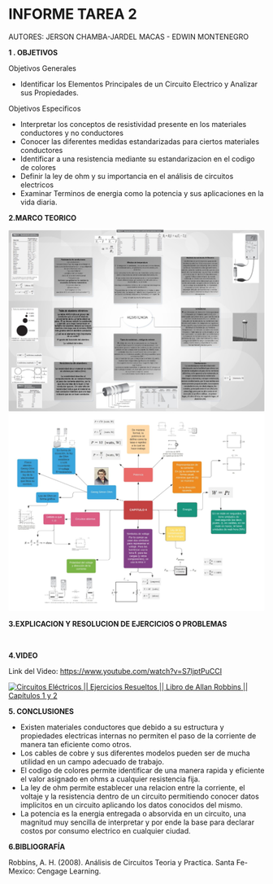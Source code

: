 # INFORME TAREA 2 

AUTORES: JERSON CHAMBA-JARDEL MACAS - EDWIN MONTENEGRO

**1 . OBJETIVOS**

Objetivos Generales
*  Identificar los Elementos Principales de un Circuito Electrico y Analizar sus Propiedades.

Objetivos Especificos

* Interpretar los conceptos de resistividad presente en los materiales conductores y no conductores
* Conocer las diferentes medidas estandarizadas para ciertos materiales conductores
* Identificar a una resistencia mediante su estandarizacion en el codigo de colores
* Definir la ley de ohm y su importancia en el análisis de circuitos electricos
* Examinar Terminos de energia como la potencia y sus aplicaciones en la vida diaria. 



**2.MARCO TEORICO**

![](https://github.com/JardelMacas/Tarea2/blob/main/Resumenes/ResCap3.jpeg )
![](https://github.com/JardelMacas/Tarea2/blob/main/Resumenes/ResCap4.jpeg)



**3.EXPLICACION Y RESOLUCION DE EJERCICIOS O PROBLEMAS**

![]()
![]()
![]()


**4.VIDEO**

Link del Video: https://www.youtube.com/watch?v=S7ljptPuCCI

[![Circuitos Eléctricos || Ejercicios Resueltos || Libro de Allan Robbins || Capítulos 1 y 2](https://img.youtube.com/vi/S7ljptPuCCI/0.jpg)](https://www.youtube.com/watch?v=S7ljptPuCCI)

**5. CONCLUSIONES**

* Existen materiales conductores que debido a su estructura y propiedades electricas internas no permiten el paso de la corriente de manera tan eficiente como otros.
* Los cables de cobre y sus diferentes modelos pueden ser de mucha utilidad en un campo adecuado de trabajo.
* El codigo de colores permite identificar de una manera rapida y eficiente el valor asignado en ohms a cualquier resistencia fija.
* La ley de ohm permite establecer una relacion entre la corriente, el voltaje y la resistencia dentro de un circuito permitiendo conocer datos implicitos en un circuito aplicando los datos conocidos del mismo.
* La potencia es la energia entregada o absorvida en un circuito, una magnitud muy sencilla de interpretar y por ende la base para declarar costos por consumo electrico en cualquier ciudad.

**6.BIBLIOGRAFÍA**

Robbins, A. H. (2008). Análisis de Circuitos Teoria y Practica. Santa Fe-Mexico: Cengage Learning.
